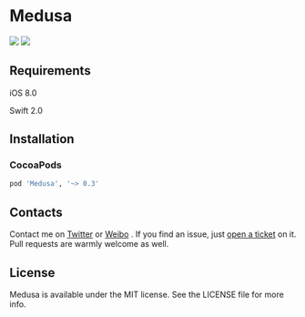 # Medusa

<p>
<a href="http://cocoadocs.org/docsets/Medusa"><img src="https://img.shields.io/cocoapods/v/Medusa.svg?style=flat"></a>
<a href="https://raw.githubusercontent.com/Limon-O-O/Medusa/master/LICENSE"><img src="https://img.shields.io/cocoapods/l/Medusa.svg?style=flat"></a>
</p>

## Requirements

iOS 8.0

Swift 2.0

## Installation

### CocoaPods

```ruby
pod 'Medusa', '~> 0.3'
```


## Contacts

Contact me on [Twitter](https://twitter.com/Limon______) or [Weibo](http://weibo.com/u/1783821582) . If you find an issue, just [open a ticket](https://github.com/Limon-O-O/Medusa/issues/new) on it. Pull requests are warmly welcome as well.

## License
Medusa is available under the MIT license. See the LICENSE file for more info.


